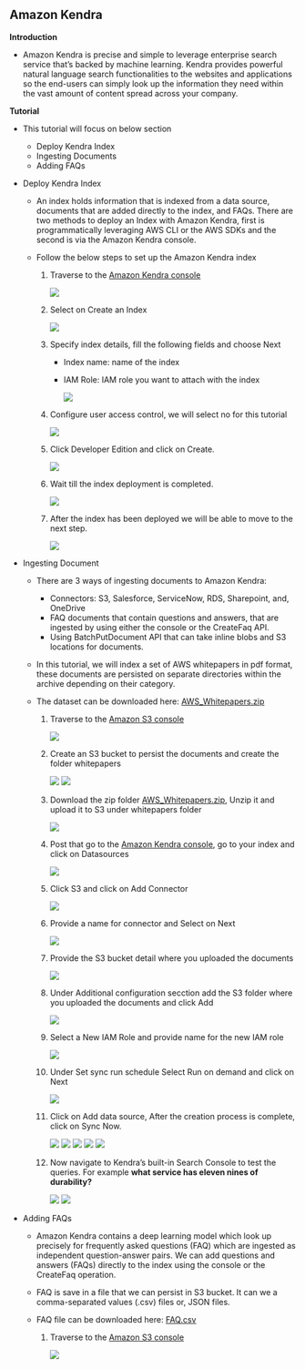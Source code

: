## Amazon Kendra

**Introduction**
- Amazon Kendra is precise and simple to leverage enterprise search service that’s backed by machine learning. Kendra provides powerful natural language search functionalities to the websites and applications so the end-users can simply look up the information they need within the vast amount of content spread across your company.

**Tutorial**
- This tutorial will focus on below section
  
  - Deploy Kendra Index
  - Ingesting Documents
  - Adding FAQs

- Deploy Kendra Index

    - An index holds information that is indexed from a data source, documents that are added directly to the index, and FAQs. There are two methods to deploy an Index with Amazon Kendra, first is programmatically leveraging AWS CLI or the AWS SDKs and the second is via the Amazon Kendra console.
    - Follow the below steps to set up the Amazon Kendra index
    
        1. Traverse to the <a href="https://console.aws.amazon.com/kendra/">Amazon Kendra console</a> 

           <img src="images/image1.png" class="inline"/> 
           
        2. Select on Create an Index 

           <img src="images/image2.png" class="inline"/>    
        
        3. Specify index details, fill the following fields and choose Next

            - Index name: name of the index
            - IAM Role: IAM role you want to attach with the index

              <img src="images/image3.png" class="inline"/> 
        
        4. Configure user access control, we will select no for this tutorial
        
           <img src="images/image4.png" class="inline"/> 
        
        5. Click Developer Edition and click on Create.
        
           <img src="images/image5.png" class="inline"/> 
        
        6. Wait till the index deployment is completed.
        
           <img src="images/image6.png" class="inline"/> 
        
        7. After the index has been deployed we will be able to move to the next step.
        
           <img src="images/image7.png" class="inline"/> 

- Ingesting Document

    - There are 3 ways of ingesting documents to Amazon Kendra:
      - Connectors: S3, Salesforce, ServiceNow, RDS, Sharepoint, and, OneDrive
      - FAQ documents that contain questions and answers, that are ingested by using either the console or the CreateFaq API.
      - Using BatchPutDocument API that can take inline blobs and S3 locations for documents.
    - In this tutorial, we will index a set of AWS whitepapers in pdf format, these documents are persisted on separate directories within the archive depending on their category.
    - The dataset can be downloaded here: <a href="https://github.com/sanchitdilipjain/aws-kendra/blob/main/AWS_Whitepapers.zip">AWS_Whitepapers.zip</a> 
        
        1. Traverse to the <a href="https://console.aws.amazon.com/s3/">Amazon S3 console</a>
  
           <img src="images/image8.png" class="inline"/> 
           
        2. Create an S3 bucket to persist the documents and create the folder whitepapers

           <img src="images/image9.png" class="inline"/>   
           
           <img src="images/image10.png" class="inline"/> 
        
        3. Download the zip folder <a href="https://github.com/sanchitdilipjain/aws-kendra/blob/main/AWS_Whitepapers.zip">AWS_Whitepapers.zip</a>, Unzip it and upload it to S3 under whitepapers folder

           <img src="images/image11.png" class="inline"/> 
        
        4. Post that go to the <a href="https://console.aws.amazon.com/kendra/">Amazon Kendra console</a>, go to your index and click on Datasources
    
           <img src="images/image12.png" class="inline"/> 
        
        5. Click S3 and click on Add Connector
    
           <img src="images/image13.png" class="inline"/> 
        
        6. Provide a name for connector and Select on Next
    
           <img src="images/image14.png" class="inline"/> 
           
        7. Provide the S3 bucket detail where you uploaded the documents
    
           <img src="images/image15.png" class="inline"/> 
        
        8. Under Additional configuration secction add the S3 folder where you uploaded the documents and click Add 
    
           <img src="images/image16.png" class="inline"/> 
        
        9. Select a New IAM Role and provide name for the new IAM role
    
           <img src="images/image17.png" class="inline"/> 
           
        10. Under Set sync run schedule Select Run on demand and click on Next
    
            <img src="images/image18.png" class="inline"/> 
        
        11. Click on Add data source, After the creation process is complete, click on Sync Now.
    
            <img src="images/image19.png" class="inline"/>
            
            <img src="images/image20.png" class="inline"/>
            
            <img src="images/image21.png" class="inline"/>
            
            <img src="images/image22.png" class="inline"/>
            
            <img src="images/image23.png" class="inline"/>
        
        12. Now navigate to Kendra’s built-in Search Console to test the queries. For example **what service has eleven nines of durability?**

            <img src="images/image24.png" class="inline"/>
            
            <img src="images/image25.png" class="inline"/>
    
 - Adding FAQs
    
    - Amazon Kendra contains a deep learning model which look up precisely for frequently asked questions (FAQ) which are ingested as independent question-answer pairs. We can add questions and answers (FAQs) directly to the index using the console or the CreateFaq operation.
    - FAQ is save in a file that we can persist in S3 bucket. It can we a comma-separated values (.csv) files or, JSON files.
    - FAQ file can be downloaded here: <a href="https://github.com/sanchitdilipjain/aws-kendra/blob/main/FAQ.csv">FAQ.csv</a> 
       
        1. Traverse to the <a href="https://console.aws.amazon.com/s3/">Amazon S3 console</a>
  
           <img src="images/image8.png" class="inline"/> 
           

